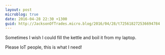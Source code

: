 ```yaml
---
layout: post
microblog: true
date: 2016-04-28 22:30 +1300
guid: http://JacksonOfTrades.micro.blog/2016/04/28/t725618272536694784.html
---
```

Sometimes I wish I could fill the kettle and boil it from my laptop.

Please IoT people, this is what I need!
